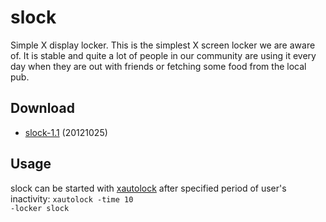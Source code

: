 slock
=====
Simple X display locker. This is the simplest X screen locker we are
aware of. It is stable and quite a lot of people in our community are using it
every day when they are out with friends or fetching some food from the local
pub.

Download
--------
* [slock-1.1](http://dl.suckless.org/tools/slock-1.1.tar.gz) (20121025)

Usage
-----
slock can be started with [xautolock](http://www.ibiblio.org/pub/linux/X11/screensavers/) after specified period of user's inactivity:
<code>xautolock -time 10 -locker slock</code>
